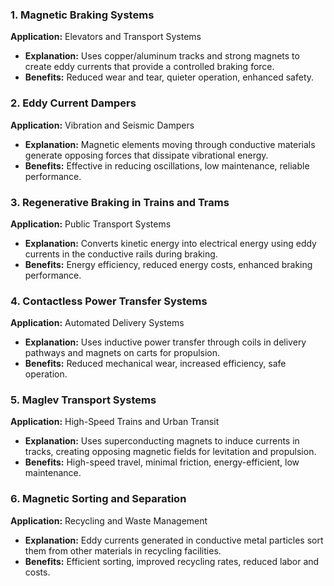 ### 1. **Magnetic Braking Systems**

**Application:** Elevators and Transport Systems
- **Explanation:** Uses copper/aluminum tracks and strong magnets to create eddy currents that provide a controlled braking force.
- **Benefits:** Reduced wear and tear, quieter operation, enhanced safety.

### 2. **Eddy Current Dampers**

**Application:** Vibration and Seismic Dampers
- **Explanation:** Magnetic elements moving through conductive materials generate opposing forces that dissipate vibrational energy.
- **Benefits:** Effective in reducing oscillations, low maintenance, reliable performance.

### 3. **Regenerative Braking in Trains and Trams**

**Application:** Public Transport Systems
- **Explanation:** Converts kinetic energy into electrical energy using eddy currents in the conductive rails during braking.
- **Benefits:** Energy efficiency, reduced energy costs, enhanced braking performance.

### 4. **Contactless Power Transfer Systems**

**Application:** Automated Delivery Systems
- **Explanation:** Uses inductive power transfer through coils in delivery pathways and magnets on carts for propulsion.
- **Benefits:** Reduced mechanical wear, increased efficiency, safe operation.

### 5. **Maglev Transport Systems**

**Application:** High-Speed Trains and Urban Transit
- **Explanation:** Uses superconducting magnets to induce currents in tracks, creating opposing magnetic fields for levitation and propulsion.
- **Benefits:** High-speed travel, minimal friction, energy-efficient, low maintenance.

### 6. **Magnetic Sorting and Separation**

**Application:** Recycling and Waste Management
- **Explanation:** Eddy currents generated in conductive metal particles sort them from other materials in recycling facilities.
- **Benefits:** Efficient sorting, improved recycling rates, reduced labor and costs.